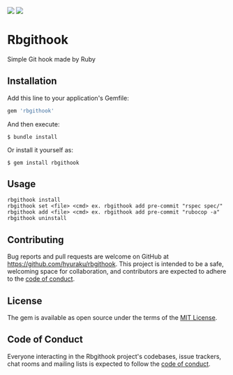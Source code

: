 <img src="https://img.shields.io/github/license/hyuraku/rbgithook.svg"> <img src="https://img.shields.io/gem/v/rbgithook.svg">
# Rbgithook

Simple Git hook made by Ruby

## Installation

Add this line to your application's Gemfile:

```ruby
gem 'rbgithook'
```

And then execute:

    $ bundle install

Or install it yourself as:

    $ gem install rbgithook

## Usage

```
rbgithook install
rbgithook set <file> <cmd> ex. rbgithook add pre-commit "rspec spec/"
rbgithook add <file> <cmd> ex. rbgithook add pre-commit "rubocop -a"
rbgithook uninstall
```

## Contributing

Bug reports and pull requests are welcome on GitHub at https://github.com/hyuraku/rbgithook. This project is intended to be a safe, welcoming space for collaboration, and contributors are expected to adhere to the [code of conduct](https://github.com/hyuraku/rbgithook/blob/master/CODE_OF_CONDUCT.md).

## License

The gem is available as open source under the terms of the [MIT License](https://opensource.org/licenses/MIT).

## Code of Conduct

Everyone interacting in the Rbgithook project's codebases, issue trackers, chat rooms and mailing lists is expected to follow the [code of conduct](https://github.com/hyuraku/rbgithook/blob/master/CODE_OF_CONDUCT.md).
